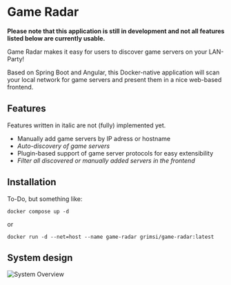 # Game Radar

**Please note that this application is still in development and not all features listed below are currently usable.**

Game Radar makes it easy for users to discover game servers on your LAN-Party!

Based on Spring Boot and Angular, this Docker-native application will scan your local network for game servers and present them in a nice web-based frontend.

## Features

Features written in italic are not (fully) implemented yet.

- Manually add game servers by IP adress or hostname
- _Auto-discovery of game servers_
- Plugin-based support of game server protocols for easy extensibility
- _Filter all discovered or manually added servers in the frontend_

## Installation

To-Do, but something like:

```
docker compose up -d
```

or

```
docker run -d --net=host --name game-radar grimsi/game-radar:latest
```

## System design

![System Overview](http://www.plantuml.com/plantuml/proxy?cache=no&src=https://raw.githubusercontent.com/grimsi/game-radar/master/docs/overview.iuml)